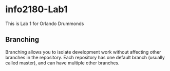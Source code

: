 # info2180-Lab1
This is Lab 1 for Orlando Drummonds

 ## Branching
   Branching allows you to isolate development work without
   affecting other branches in the repository. Each repository
   has one default branch (usually called master), and can have
   multiple other branches.